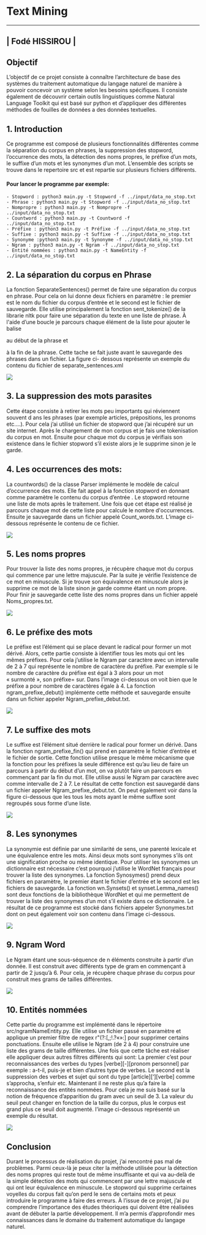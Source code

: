 # Text Mining
---

|               Fodé HISSIROU               |
---


##  Objectif

L’objectif de ce projet consiste à connaître l’architecture de base des systèmes
du traitement automatique du langage naturel de manière à pouvoir concevoir un 
système selon les besoins spécifiques. Il consiste également de découvrir certain
outils linguistiques comme Natural Language Toolkit qui est basé sur python et 
d’appliquer des différentes méthodes de fouilles de données a des données textuelles.

## 1. Introduction

Ce programme est composé de plusieurs fonctionnalités différentes comme la séparation du corpus
en phrases, la suppression des stopword, l’occurrence des mots, la détection des noms propres, le
préfixe d’un mots, le suffixe d’un mots et les synonymes d’un mot. L’ensemble des scripts se trouve
dans le repertoire src et est repartie sur plusieurs fichiers différents.

#### Pour lancer le programme par exemple:
    - Stopword : python3 main.py -t Stopword -f ../input/data_no_stop.txt
    - Phrase : python3 main.py -t Stopword -f ../input/data_no_stop.txt
    - Nompropre : python3 main.py -t Nompropre -f ../input/data_no_stop.txt
    - Countword : python3 main.py -t Countword -f ../input/data_no_stop.txt
    - Préfixe : python3 main.py -t Préfixe -f ../input/data_no_stop.txt
    - Suffixe : python3 main.py -t Suffixe -f ../input/data_no_stop.txt
    - Synonyme :python3 main.py -t Synonyme -f ../input/data_no_stop.txt
    - Ngram : python3 main.py -t Ngram -f ../input/data_no_stop.txt
    - Entité nommées : python3 main.py -t NameEntity -f ../input/data_no_stop.txt

## 2. La séparation du corpus en Phrase

La fonction SeparateSentences() permet de faire une séparation du corpus en phrase. Pour cela on
lui donne deux fichiers en paramètre : le premier est le nom du fichier du corpus d’entrée et le
second est le fichier de sauvegarde. Elle utilise principalement la fonction sent_tokenize() de la
librarie nltk pour faire une séparation du texte en une liste de phrase. À l'aide d’une boucle je
parcours chaque élément de la liste pour ajouter le balise <p> au début de la phrase et </p> à la fin
de la phrase. Cette tache se fait juste avant le sauvegarde des phrases dans un fichier. La figure ci-
dessous représente un exemple du contenu du fichier de separate_sentences.xml

![](images/image01.png)

## 3. La suppression des mots parasites

Cette étape consiste à retirer les mots peu importants qui réviennent souvent d
ans les phrases (par exemple articles, prépositions, les pronoms etc....). 
Pour cela j’ai utilisé un fichier de stopword que j’ai récupéré sur un site internet.
Après le chargement de mon corpus et je fais une tokenisation du corpus en mot. 
Ensuite pour chaque mot du corpus je vérifiais son existence dans le 
fichier stopword s’il existe alors je le supprime sinon je le garde.

## 4. Les occurrences des mots:

La countwords() de la classe Parser implémente le modèle de calcul d’occurrence des mots. 
Elle fait appel à la fonction stopword en donnant comme paramètre le contenu du corpus d’entrée . 
Le stopword retourne une liste de mots après le traitement. 
Une fois que cet étape est réalisé je parcours chaque mot de cette liste pour calcule le nombre d'occurrences. 
Ensuite je sauvegarde dans un fichier appelé Count_words.txt. L’image ci-dessous représente le contenu de ce fichier.

![](images/image02.png)

## 5. Les noms propres

Pour trouver la liste des noms propres, je récupère chaque mot du corpus qui commence par une lettre majuscule. 
Par la suite je vérifie l’existence de ce mot en minuscule. 
Si je trouve son équivalence en minuscule alors je supprime ce mot de la liste sinon je garde comme étant un nom propre. 
Pour finir je sauvegarde cette liste des noms propres dans un fichier appelé Noms_propres.txt.

![](images/image03.png)

## 6. Le préfixe des mots

Le préfixe est l’élément qui se place devant le radical pour former un mot dérivé. 
Alors, cette partie consiste à identifier tous les mots qui ont les mêmes préfixes. 
Pour cela j’utilise le Ngram par caractère avec un intervalle de 2 à 7 qui représente le nombre de caractère du préfixe. 
Par exemple si le nombre de caractère du préfixe est égal à 3 alors pour un mot « surmonté », son préfixe= sur.
Dans l’image ci-dessous on voit bien que le préfixe a pour nombre de caractères égale à 4. 
La fonction ngram_prefixe_debut()  implémente cette méthode et sauvegarde ensuite dans un fichier appeler Ngram_prefixe_debut.txt.

![](images/image04.png)

## 7. Le suffixe des mots

Le suffixe est l’élément situé derrière le radical pour former un dérivé. 
Dans la fonction ngram_prefixe_fin() qui prend en paramètre le fichier d’entrée et le fichier de sortie. 
Cette fonction utilise presque le même mécanisme que la fonction pour les préfixes 
la seule différence est qu’au lieu de faire un parcours à partir du début d’un mot, 
on va plutôt faire un parcours en commençant par la fin du mot. 
Elle utilise aussi le Ngram par caractère avec comme intervalle de 2 à 7. 
Le résultat de cette fonction est sauvegardé dans un fichier appeler Ngram_prefixe_debut.txt. 
On peut également voir dans la figure ci-dessous que les tous les mots ayant le même suffixe sont regroupés sous forme d’une liste.

![](images/image05.png)

## 8. Les synonymes

La synonymie est définie par une similarité de sens, une parenté lexicale et une équivalence entre les mots. 
Ainsi deux mots sont synonymes s’ils ont une signification proche ou même identique. 
Pour utiliser les synonymes un dictionnaire est nécessaire c’est pourquoi j’utilise 
le WordNet français pour trouver la liste des synonymes. La fonction Synosymes() prend deux fichiers en paramètre, 
le premier étant le fichier d’entrée et le second est les fichiers de sauvegarde. 
La fonction wn.Synsets() et synset.Lemma_names() sont deux fonctions de la bibliothèque WordNet 
et qui me permettent de trouver la liste des synonymes d’un mot s’il existe dans ce dictionnaire. 
Le résultat de ce programme est stocké dans fichiers appeler Synonymes.txt dont on peut également voir son contenu dans l’image ci-dessous.

![](images/image06.png)


## 9. Ngram Word

Le Ngram étant une sous-séquence de n éléments construite à partir d’un donnée. 
Il est construit avec différents type de gram en commençant à partir de 2 jusqu’à 6. 
Pour cela, je récupère chaque phrase du corpus pour construit mes grams de tailles différentes. 

![](images/image07.png)


## 10. Entités nommées

Cette partie du programme est implémenté dans le répertoire src/ngramNameEntity.py. 
Elle utilise un fichier passé en paramètre et applique un premier filtre de regex r"(?:[,;!.?«»:] pour supprimer  certains ponctuations. 
Ensuite elle utilise le Ngram  (de 2 à 4) pour construire une liste des grams de taille différentes. 
Une fois que cette tâche est réaliser elle appliquer deux autres filtres différents qui sont: La premier c’est 
pour reconnaissances des verbes du types [verbe][-][pronom personnel] par exemple : a-t-il, puis-je et bien d’autres type de verbes. 
Le second est la suppression des verbes et sujet qui sont du type [article][‘][verbe] comme s’approcha, s’enfuir etc. 
Maintenant il ne reste plus qu’a faire la reconnaissance des entités nommées. 
Pour cela je me suis basé sur la notion de fréquence d’apparition du gram avec un seuil de 3. 
La valeur du seuil peut changer en fonction de la taille du corpus, plus le corpus est grand plus ce seuil doit augmenté. 
l’image ci-dessous représenté un exemple du résultat.

![](images/image08.png)


## Conclusion

Durant le processus de réalisation du projet, j’ai rencontré pas mal de problèmes. 
Parmi ceux-là je peux citer la méthode utilisée pour la détection des noms propres qui reste tout de même insuffisante 
et qui va au-delà de la simple détection des mots qui commencent par une lettre majuscule et qui ont leur équivalence en minuscule. 
Le stopword qui supprime certaines voyelles du corpus fait qu’on perd le sens de certains mots et peux introduire le programme à faire des erreurs.
À l’issue de ce projet, j’ai pu comprendre l’importance des études théoriques qui doivent être réalisées avant de débuter la partie développement. 
Il m’a permis d’approfondir mes connaissances dans le domaine du traitement automatique du langage naturel.